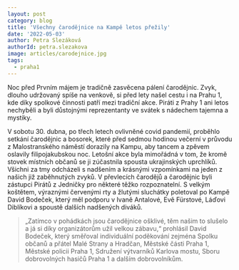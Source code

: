 ```yaml
---
layout: post
category: blog
title: 'Všechny čarodějnice na Kampě letos přežily'
date: '2022-05-03'
author: Petra Slezáková
authorId: petra.slezakova
image: articles/carodejnice.jpg
tags:
  - praha1
---
```


Noc před Prvním májem je tradičně zasvěcena pálení čarodějnic. Zvyk, dlouho udržovaný spíše na venkově, si před lety našel cestu i na Prahu 1, kde díky spolkové činnosti patří mezi tradiční akce. Piráti z Prahy 1 ani letos nechyběli a byli důstojnými reprezentanty ve svátek s nádechem tajemna a mystiky. 

V sobotu 30. dubna, po třech letech ovlivněné covid pandemií, proběhlo setkání čarodějnic a bosorek, které před sedmou hodinou večerní v průvodu z Malostranského náměstí dorazily na Kampu, aby tancem a zpěvem oslavily filipojakubskou noc. Letošní akce byla mimořádná v tom, že kromě stovek místních občanů se ji zúčastnila spousta ukrajinských uprchlíků. Všichni za tmy odcházeli s nadšením a krásnými vzpomínkami na jeden z našich již zaběhnutých zvyků. V převlecích čarodějů a čarodějnic byli zástupci Pirátů z Jedničky pro některé těžko rozpoznatelní. S velkým koštětem, výraznými červenými rty a žlutými sluchátky poletoval po Kampě David Bodeček, který měl podporu v Ivaně Antalové, Evě Fürstové, Láďovi Diblíkovi a spoustě dalších nadšených diváků.

> „Zatímco v pohádkách jsou čarodějnice ošklivé, těm našim to slušelo a já si díky organizátorům užil velkou zábavu,“ prohlásil David Bodeček, který směřoval individuální poděkování zejména Spolku občanů a přátel Malé Strany a Hradčan, Městské části Praha 1, Městské policii Praha 1, Sdružení výtvarníků Karlova mostu, Sboru dobrovolných hasičů Praha 1 a dalším dobrovolníkům.


